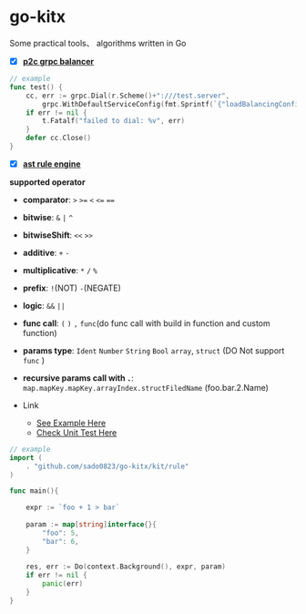 # go-kitx



Some practical tools、 algorithms written in Go


- [x] [**p2c grpc balancer**](https://github.com/sado0823/go-kitx/tree/master/grpc/balancer/p2c)
```go
// example
func test() {
    cc, err := grpc.Dial(r.Scheme()+":///test.server",
        grpc.WithDefaultServiceConfig(fmt.Sprintf(`{"loadBalancingConfig": [{"%s":{}}]}`, p2c.Name)))
    if err != nil {
        t.Fatalf("failed to dial: %v", err)
    }
    defer cc.Close()
}
```

- [x] [**ast rule engine**](https://github.com/sado0823/go-kitx/tree/master/kit/rule)

__supported operator__

* **comparator**: `>` `>=` `<` `<=` `==`

* **bitwise**: `&` `|` `^`

* **bitwiseShift**: `<<` `>>`

* **additive**: `+` `-`

* **multiplicative**: `*` `/` `%`

* **prefix**: `!`(NOT)  `-`(NEGATE)

* **logic**: `&&` `||`

* **func call**: `(` `)` `,` `func`(do func call with build in function and custom function)

* **params type**: `Ident` `Number` `String` `Bool` `array`, `struct` (DO Not support `func` )

* **recursive params call with `.`**: `map.mapKey.mapKey.arrayIndex.structFiledName` (foo.bar.2.Name)

* Link
  * [See Example Here]()
  * [Check Unit Test Here]()

```go
// example
import (
    . "github.com/sado0823/go-kitx/kit/rule"
)

func main(){

    expr := `foo + 1 > bar`
	
    param := map[string]interface{}{
        "foo": 5,
        "bar": 6,
    }
	
    res, err := Do(context.Background(), expr, param)
    if err != nil {
        panic(err)
    }
}

```